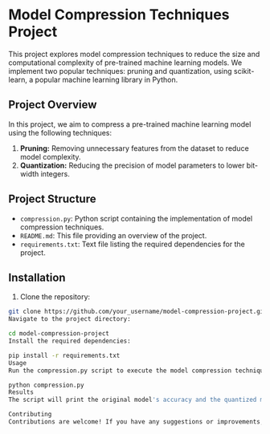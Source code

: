 # Model Compression Techniques Project

This project explores model compression techniques to reduce the size and computational complexity of pre-trained machine learning models. We implement two popular techniques: pruning and quantization, using scikit-learn, a popular machine learning library in Python.

## Project Overview

In this project, we aim to compress a pre-trained machine learning model using the following techniques:

1. **Pruning:** Removing unnecessary features from the dataset to reduce model complexity.
2. **Quantization:** Reducing the precision of model parameters to lower bit-width integers.

## Project Structure

- `compression.py`: Python script containing the implementation of model compression techniques.
- `README.md`: This file providing an overview of the project.
- `requirements.txt`: Text file listing the required dependencies for the project.

## Installation

1. Clone the repository:

```bash
git clone https://github.com/your_username/model-compression-project.git
Navigate to the project directory:

cd model-compression-project
Install the required dependencies:

pip install -r requirements.txt
Usage
Run the compression.py script to execute the model compression techniques.

python compression.py
Results
The script will print the original model's accuracy and the quantized model's accuracy after compression.

Contributing
Contributions are welcome! If you have any suggestions or improvements, feel free to open an issue or pull request.